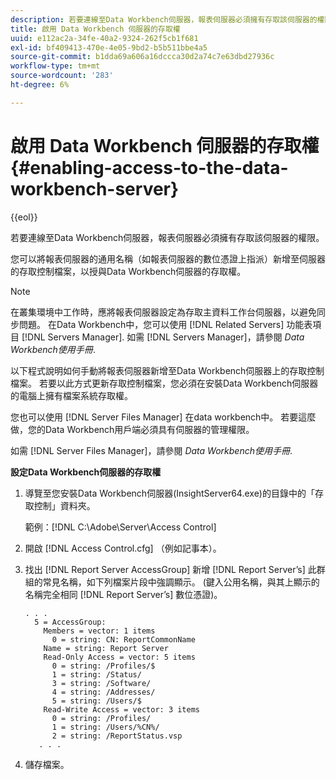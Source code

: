 ```yaml
---
description: 若要連線至Data Workbench伺服器，報表伺服器必須擁有存取該伺服器的權限。
title: 啟用 Data Workbench 伺服器的存取權
uuid: e112ac2a-34fe-40a2-9324-262f5cb1f681
exl-id: bf409413-470e-4e05-9bd2-b5b511bbe4a5
source-git-commit: b1dda69a606a16dccca30d2a74c7e63dbd27936c
workflow-type: tm+mt
source-wordcount: '283'
ht-degree: 6%

---
```


# 啟用 Data Workbench 伺服器的存取權{#enabling-access-to-the-data-workbench-server}

{{eol}}

若要連線至Data Workbench伺服器，報表伺服器必須擁有存取該伺服器的權限。

您可以將報表伺服器的通用名稱（如報表伺服器的數位憑證上指派）新增至伺服器的存取控制檔案，以授與Data Workbench伺服器的存取權。

>[!NOTE]
>
>在叢集環境中工作時，應將報表伺服器設定為存取主資料工作台伺服器，以避免同步問題。 在Data Workbench中，您可以使用 [!DNL Related Servers] 功能表項目 [!DNL Servers Manager]. 如需 [!DNL Servers Manager]，請參閱 *Data Workbench使用手冊*.

以下程式說明如何手動將報表伺服器新增至Data Workbench伺服器上的存取控制檔案。 若要以此方式更新存取控制檔案，您必須在安裝Data Workbench伺服器的電腦上擁有檔案系統存取權。

您也可以使用 [!DNL Server Files Manager] 在data workbench中。 若要這麼做，您的Data Workbench用戶端必須具有伺服器的管理權限。

如需 [!DNL Server Files Manager]，請參閱 *Data Workbench使用手冊*.

**設定Data Workbench伺服器的存取權**

1. 導覽至您安裝Data Workbench伺服器(InsightServer64.exe)的目錄中的「存取控制」資料夾。

   範例：[!DNL C:\Adobe\Server\Access Control]

1. 開啟 [!DNL Access Control.cfg] （例如記事本）。
1. 找出 [!DNL Report Server AccessGroup] 新增 [!DNL Report Server’s] 此群組的常見名稱，如下列檔案片段中強調顯示。 (鍵入公用名稱，與其上顯示的名稱完全相同 [!DNL Report Server’s] 數位憑證)。

   ```
   . . .
     5 = AccessGroup: 
       Members = vector: 1 items
         0 = string: CN: ReportCommonName
       Name = string: Report Server
       Read-Only Access = vector: 5 items
         0 = string: /Profiles/$
         1 = string: /Status/
         3 = string: /Software/
         4 = string: /Addresses/
         5 = string: /Users/$
       Read-Write Access = vector: 3 items
         0 = string: /Profiles/
         1 = string: /Users/%CN%/
         2 = string: /ReportStatus.vsp
      . . .
   ```

1. 儲存檔案。
